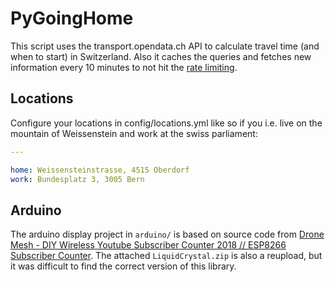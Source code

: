 # PyGoingHome
This script uses the transport.opendata.ch API to calculate travel time
(and when to start) in Switzerland. Also it caches the queries and fetches new
information every 10 minutes to not hit the [rate limiting](https://timetable.search.ch/api/help).

## Locations
Configure your locations in config/locations.yml like so if you i.e. live
on the mountain of Weissenstein and work at the swiss parliament:
```yaml
---

home: Weissensteinstrasse, 4515 Oberdorf
work: Bundesplatz 3, 3005 Bern
```

## Arduino
The arduino display project in `arduino/` is based on source code from
[Drone Mesh - DIY Wireless Youtube Subscriber Counter 2018 // ESP8266 Subscriber Counter](https://www.youtube.com/watch?v=yfDWCga7iP4).
The attached `LiquidCrystal.zip` is also a reupload, but it was difficult to find the correct
version of this library.
